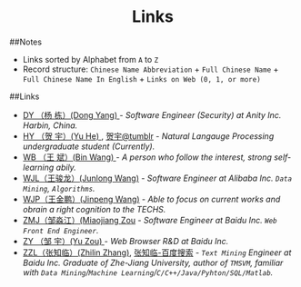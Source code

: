 <?xml version="1.0" encoding="utf-8"?>
<head>
    <meta charset="GBK">
    <title>Links</title>
</head>
<body>
<div align=center><h1>Links</h1></div>

##Notes
* Links sorted by Alphabet from `A` to `Z`
* Record structure: `Chinese Name Abbreviation` + `Full Chinese Name` + `Full Chinese Name In English` + `Links on Web (0, 1, or more)`



##Links
* [DY （杨  栋）(Dong Yang)   ]() - _Software Engineer (Security) at Anity Inc. Harbin, China._
* [HY （贺  宇）(Yu  He)      ](http://www.heyucs.com), [贺宇@tumblr](http://xinyu1607.tumblr.com/) - _Natural Langauge Processing undergraduate student (Currently)._
* [WB （王  斌）(Bin Wang)    ](http://www.crazyhotice.com) - _A person who follow the interest, strong self-learning abily._
* [WJL（王骏龙）(Junlong Wang)]() - _Software Engineer at Alibaba Inc. `Data Mining`, `Algorithms`._ 
* [WJP（王金鹏）(Jinpeng Wang)]() - _Able to focus on current works and obrain a right cognition to the TECHS._
* [ZMJ（邹淼江）(Miaojiang Zou]() - _Software Engineer at Baidu Inc. `Web Front End Engineer`._
* [ZY （邹  宇）(Yu  Zou)     ](http://www.0x90b9.com) - _Web Browser R&D at Baidu Inc._
* [ZZL（张知临）(Zhilin Zhang)](http://blog.csdn.net/zhzhl202/), [张知临-百度搜索](http://www.baidu.com/s?wd=%E5%BC%A0%E7%9F%A5%E4%B8%B4&rsv_spt=1&issp=1&rsv_bp=0&ie=utf-8&tn=baiduhome_pg&rsv_sug3=1&rsv_sug1=1&rsv_sug4=142) - _`Text Mining` Engineer at Baidu Inc. Graduate of Zhe-Jiang University, author of `TMSVM`, familiar with `Data Mining`/`Machine Learning`/`C/C++/Java/Pyhton/SQL/Matlab`._
